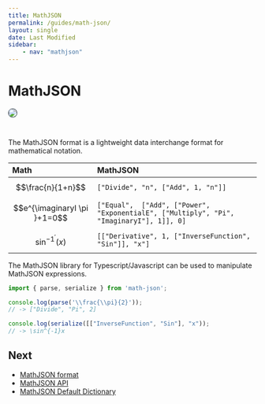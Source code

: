 ```yaml
---
title: MathJSON
permalink: /guides/math-json/
layout: single
date: Last Modified
sidebar:
    - nav: "mathjson"
---
```

<script type='module'>
    import {renderMathInDocument} from '//unpkg.com/mathlive/dist/mathlive.mjs';
    renderMathInDocument();
</script>
# MathJSON

<img src='/assets/MathJSON-1.png' style='margin-bottom:2em;  border-radius:8px; border:1px solid #203346'>

The MathJSON format is a lightweight data interchange format for mathematical
notation.

| Math                      | MathJSON                                                                  |
| :------------------------- | :------------------------------------------------------------------------ |
| <math>$$\frac{n}{1+n}$$</math>            | `["Divide", "n", ["Add", 1, "n"]]`                                        |
| $$e^{\imaginaryI \pi }+1=0$$ | `["Equal",  ["Add", ["Power", "ExponentialE", ["Multiply", "Pi", "ImaginaryI"], 1]], 0]` |
| $$\sin^{-1}^\prime(x)$$      | `[["Derivative", 1, ["InverseFunction", "Sin"]], "x"]`                    |



The MathJSON library for Typescript/Javascript can be used to manipulate 
MathJSON expressions.

```js
import { parse, serialize } from 'math-json';

console.log(parse('\\frac{\\pi}{2}'));
// -> ["Divide", "Pi", 2]

console.log(serialize([["InverseFunction", "Sin"], "x"));
// -> \sin^{-1}x

```

## Next

- [MathJSON format](/guides/math-json-format)
- [MathJSON API](/docs/mathjson)
- [MathJSON Default Dictionary](/guides/math-json-dictionary)
